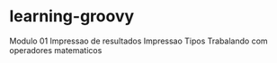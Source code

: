# learning-groovy

Modulo 01
    Impressao de resultados 
    Impressao Tipos
    Trabalando com operadores matematicos
    
[link de video aula]:(https://www.youtube.com/watch?v=B98jc8hdu9g)
[Link do curso]:(http://www.devmedia.com.br/curso/introducao-ao-groovy/55)
